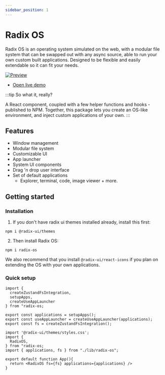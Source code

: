 ```yaml
---
sidebar_position: 1
---
```


# Radix OS

Radix OS is an operating system simulated on the web, with a modular file system that can be swapped out with any async source, able to run your own custom built applications. Designed to be flexible and easily extendable so it can fit your needs.


[![Preview](/sh.jpg)](https://imp-dance.github.io/radix-os/)

- [Open live demo](https://imp-dance.github.io/radix-os/)

:::tip So what it, really?

A React component, coupled with a few helper functions and hooks - published to NPM. Together, this package lets you create an OS-like environment, and inject custom applications of your own.
:::

## Features

- Window management
- Modular file system
- Customizable UI
- App launcher
- System UI components
- Drag 'n drop user interface
- Set of default applications
  - Explorer, terminal, code, image viewer + more.

## Getting started

### Installation

1. If you don't have radix ui themes installed already, install this first:

```
npm i @radix-ui/themes
```

2. Then install Radix OS:

```
npm i radix-os
```

We also recommend that you install `@radix-ui/react-icons` if you plan on extending the OS with your own applications.

### Quick setup

```tsx title="lib/radix-os.ts"
import {
  createZustandFsIntegration,
  setupApps,
  createUseAppLauncher
} from "radix-os;

export const applications = setupApps();
export const useAppLauncher = createUseAppLauncher(applications);
export const fs = createZustandFsIntegration();
```

```tsx title="App.tsx"
import '@radix-ui/themes/styles.css';
import {
  RadixOS,
} from "radix-os;
import { applications, fs } from "./lib/radix-os";

export default function App(){
  return <RadixOS fs={fs} applications={applications} />
}
```

